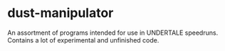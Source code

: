 # dust-manipulator
An assortment of programs intended for use in UNDERTALE speedruns. Contains a lot of experimental and unfinished code.
